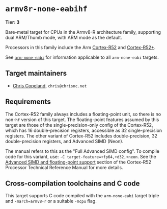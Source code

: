 # `armv8r-none-eabihf`

**Tier: 3**

Bare-metal target for CPUs in the Armv8-R architecture family, supporting
dual ARM/Thumb mode, with ARM mode as the default.

Processors in this family include the Arm [Cortex-R52][cortex-r52]
and [Cortex-R52+][cortex-r52-plus].

See [`arm-none-eabi`](arm-none-eabi.md) for information applicable to all
`arm-none-eabi` targets.

[cortex-r52]: https://www.arm.com/products/silicon-ip-cpu/cortex-r/cortex-r52
[cortex-r52-plus]: https://www.arm.com/products/silicon-ip-cpu/cortex-r/cortex-r52-plus

## Target maintainers

- [Chris Copeland](https://github.com/chrisnc), `chris@chrisnc.net`

## Requirements

The Cortex-R52 family always includes a floating-point unit, so there is no
non-`hf` version of this target. The floating-point features assumed by this
target are those of the single-precision-only config of the Cortex-R52, which
has 16 double-precision registers, accessible as 32 single-precision registers.
The other variant of Cortex-R52 includes double-precision, 32 double-precision
registers, and Advanced SIMD (Neon).

The manual refers to this as the "Full Advanced SIMD config". To compile code
for this variant, use: `-C target-feature=+fp64,+d32,+neon`. See the [Advanced
SIMD and floating-point support][fpu] section of the Cortex-R52 Processor
Technical Reference Manual for more details.

[fpu]: https://developer.arm.com/documentation/100026/0104/Advanced-SIMD-and-floating-point-support/About-the-Advanced-SIMD-and-floating-point-support

## Cross-compilation toolchains and C code

This target supports C code compiled with the `arm-none-eabi` target triple and
`-march=armv8-r` or a suitable `-mcpu` flag.
